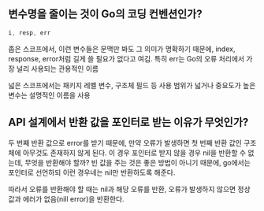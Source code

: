 ## 변수명을 줄이는 것이 Go의 코딩 컨벤션인가?

```go
i, resp, err
```
좁은 스코프에서, 이런 변수들은 문맥만 봐도 그 의미가 명확하기 때문에, index, response, error처럼 길게 쓸 필요가 없다고 여김. 특히 err는 Go의 오류 처리에서 가장 널리 사용되는 관용적인 이름

넓은 스코프에서는 패키지 레벨 변수, 구조체 필드 등 사용 범위가 넓거나 중요도가 높은 변수는 설명적인 이름을 사용

## API 설계에서 반환 값을 포인터로 받는 이유가 무엇인가?

두 번째 반환 값으로 error를 받기 때문에, 만약 오류가 발생하면 첫 번째 반환 값인 구조체에 아무것도 존재하지 않게 된다.
이 경우 포인터로 받지 않을 경우 nil을 반환할 수 없는데, 무엇을 반환해야 할까? 빈 값을 주는 것은 좋은 방법이 아니기 때문에, go에서는 포인터로 선언하되 이런 경우네는 nil만 반환하도록 해준다.

따라서 오류를 반환해야 할 때는 nil과 해당 오류를 반환, 오류가 발생하지 않으면 정상 값과 에러가 없음(nill error)을 반환한다.